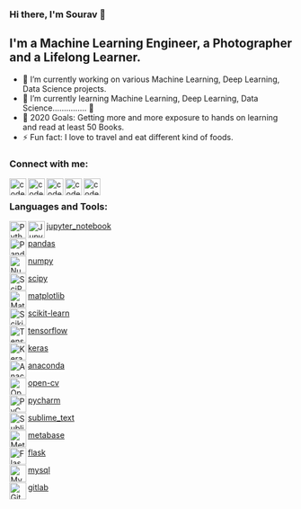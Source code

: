 ### Hi there, I'm Sourav 👋

## I'm a Machine Learning Engineer, a Photographer and a Lifelong Learner.
- 🔭 I’m currently working on various Machine Learning, Deep Learning, Data Science projects.
- 🌱 I’m currently learning Machine Learning, Deep Learning, Data Science............... 🤣
- 🥅 2020 Goals: Getting more and more exposure to hands on learning and read at least 50 Books.
- ⚡ Fun fact: I love to travel and eat different kind of foods.

### Connect with me:

[<img align="left" alt="codeSTACKr.com" width="30px" src="https://github.com/Souravban/Souravban/blob/master/assets/website.png"/>][website]
[<img align="left" alt="codeSTACKr.com" width="30px" src="https://github.com/Souravban/Souravban/blob/master/assets/gmail.png"/>][gmail]
[<img align="left" alt="codeSTACKr | LinkedIn" width="30px" src="https://github.com/Souravban/Souravban/blob/master/assets/linkedin.png"/>][linkedin]
[<img align="left" alt="codeSTACKr | Twitter" width="30px" src="https://github.com/Souravban/Souravban/blob/master/assets/medium.png"/>][medium]
[<img align="left" alt="codeSTACKr | Twitter" width="30px" src="https://github.com/Souravban/Souravban/blob/master/assets/twitter.png"/>][twitter]

<br />

### Languages and Tools:

[<img align="left" alt="Python" width="30px" src="https://github.com/Souravban/Souravban/blob/master/assets/python.png"/>][python]

<img align="left" alt="Jupyter Notebook" width="30px" src="https://github.com/Souravban/Souravban/blob/master/assets/jupyter_notebook.png"/>[jupyter_notebook]

<img align="left" alt="Pandas" width="30px" src="https://github.com/Souravban/Souravban/blob/master/assets/pandas.png"/>[pandas]

<img align="left" alt="NumPy" width="30px" src="https://github.com/Souravban/Souravban/blob/master/assets/numpy.png"/>[numpy]

<img align="left" alt="SciPy" width="30px" src="https://github.com/Souravban/Souravban/blob/master/assets/scipy.png"/>[scipy]

<img align="left" alt="Matplotlib" width="30px" src="https://github.com/Souravban/Souravban/blob/master/assets/matplotlib.png"/>[matplotlib]

<img align="left" alt="Scikit Learn" width="30px" src="https://github.com/Souravban/Souravban/blob/master/assets/scikit_learn.png"/>[scikit-learn]

<img align="left" alt="Tensorflow" width="30px" src="https://github.com/Souravban/Souravban/blob/master/assets/tensorflow.png"/>[tensorflow]

<img align="left" alt="Keras" width="30px" src="https://github.com/Souravban/Souravban/blob/master/assets/keras.png"/>[keras]

<img align="left" alt="Anaconda" width="30px" src="https://github.com/Souravban/Souravban/blob/master/assets/anaconda.png"/>[anaconda]

<img align="left" alt="Open CV" width="30px" src="https://github.com/Souravban/Souravban/blob/master/assets/open_cv.png"/>[open-cv]

<img align="left" alt="PyCharm" width="30px" src="https://github.com/Souravban/Souravban/blob/master/assets/pycharm.png"/>[pycharm]

<img align="left" alt="Sublime Text" width="30px" src="https://github.com/Souravban/Souravban/blob/master/assets/sublime_text.png"/>[sublime_text]

<img align="left" alt="Metabase" width="30px" src="https://github.com/Souravban/Souravban/blob/master/assets/metabase.png"/>[metabase]

<img align="left" alt="Flask" width="30px" src="https://github.com/Souravban/Souravban/blob/master/assets/flask.png"/>[flask]

<img align="left" alt="MySQL" width="30px" src="https://github.com/Souravban/Souravban/blob/master/assets/mysql.png"/>[mysql]

<img align="left" alt="GitLab" width="30px" src="https://github.com/Souravban/Souravban/blob/master/assets/gitlab.png"/>[gitlab]

<br />
<br />

[website]: http://souravban.github.io/
[gmail]: https://mail.google.com/mail/?view=cm&fs=1&tf=1&to=souravbanerjee216@gmail.com
[linkedin]: https://www.linkedin.com/in/iamsouravbanerjee/
[medium]: https://medium.com/@souravbanerjee216/
[twitter]: https://twitter.com/iamsouravban/

[python]: https://www.python.org/
[jupyter_notebook]: https://jupyter.org/
[pandas]: https://pandas.pydata.org/
[numpy]: https://numpy.org/
[scipy]: https://www.scipy.org/
[matplotlib]: https://matplotlib.org/
[scikit-learn]: https://scikit-learn.org/stable/
[tensorflow]: https://www.tensorflow.org/
[keras]: https://keras.io/
[anaconda]: https://www.anaconda.com/
[open-cv]: https://opencv.org/
[pycharm]: https://www.jetbrains.com/pycharm/
[sublime_text]: https://www.sublimetext.com/
[metabase]: https://www.metabase.com/
[flask]: https://flask.palletsprojects.com/en/1.1.x/
[mysql]: https://www.mysql.com/
[gitlab]: http://gitlab.com/
